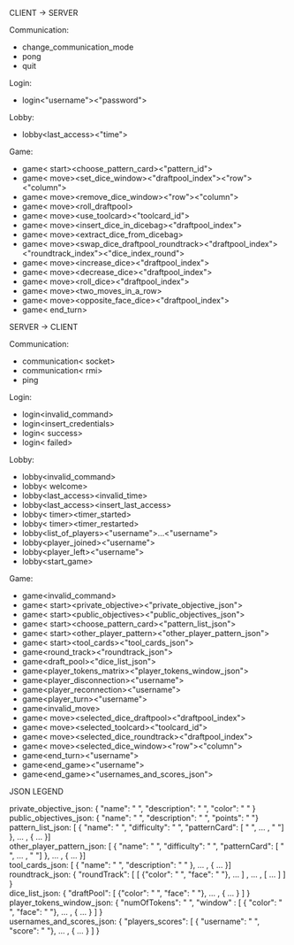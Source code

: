 CLIENT -> SERVER  
  
Communication:  
 * change_communication_mode  
 * pong  
 * quit  
  
Login:  
 * login<"username"><"password">  
  
Lobby:  
 * lobby<last_access><"time">  
  
Game:  
 * game< start><choose_pattern_card><"pattern_id">  
 * game< move><set_dice_window><"draftpool_index"><"row"><"column">  
 * game< move><remove_dice_window><"row"><"column">  
 * game< move><roll_draftpool>  
 * game< move><use_toolcard><"toolcard_id">  
 * game< move><toolcard><insert_dice_in_dicebag><"draftpool_index">  
 * game< move><toolcard><extract_dice_from_dicebag>  
 * game< move><toolcard><swap_dice_draftpool_roundtrack><"draftpool_index"><"roundtrack_index"><"dice_index_round">  
 * game< move><toolcard><increase_dice><"draftpool_index">  
 * game< move><toolcard><decrease_dice><"draftpool_index">  
 * game< move><toolcard><roll_dice><"draftpool_index">  
 * game< move><toolcard><two_moves_in_a_row>  
 * game< move><toolcard><opposite_face_dice><"draftpool_index">  
 * game< end_turn>  


SERVER -> CLIENT  
  
Communication:  
 * communication< socket>  
 * communication< rmi>  
 * ping  
  
Login:  
 * login<invalid_command>  
 * login<insert_credentials>  
 * login< success>  
 * login< failed>  
  
Lobby:
 * lobby<invalid_command>  
 * lobby< welcome>
 * lobby<last_access><invalid_time>  
 * lobby<last_access><insert_last_access>  
 * lobby< timer><timer_started>  
 * lobby< timer><timer_restarted>  
 * lobby<list_of_players><"username">…<"username">  
 * lobby<player_joined><"username">  
 * lobby<player_left><"username">  
 * lobby<start_game>  
  
Game:  
 * game<invalid_command>  
 * game< start><private_objective><"private_objective_json">  
 * game< start><public_objectives><"public_objectives_json">  
 * game< start><choose_pattern_card><"pattern_list_json">  
 * game< start><other_player_pattern><"other_player_pattern_json">  
 * game< start><tool_cards><"tool_cards_json">  
 * game<round_track><"roundtrack_json">  
 * game<draft_pool><"dice_list_json">  
 * game<player_tokens_matrix><"player_tokens_window_json">  
 * game<player_disconnection><"username">  
 * game<player_reconnection><"username">  
 * game<player_turn><"username">  
 * game<invalid_move>  
 * game< move><selected_dice_draftpool><"draftpool_index">  
 * game< move><selected_toolcard><"toolcard_id">
 * game< move><selected_dice_roundtrack><"draftpool_index">  
 * game< move><selected_dice_window><"row"><"column">  
 * game<end_turn><"username">  
 * game<end_game><winner><"username">  
 * game<end_game><scores><"usernames_and_scores_json">  


JSON LEGEND  
  
private_objective_json: { "name": " ", "description": " ", "color": " " }  
public_objectives_json: { "name": " ", "description": " ", "points": " "}  
pattern_list_json: [ { "name": " ", "difficulty": " ", "patternCard": [ " ", ... , " "] }, … , { ... }]  
other_player_pattern_json: [ { "name": " ", "difficulty": " ", "patternCard": [ " ", ... , " "] }, … , { ... }]  
tool_cards_json: [ { "name": " ", "description": " " }, … , { … }]	  
roundtrack_json: { "roundTrack": [ [ {"color": " ", "face": " "}, … ] , … , [ … ] ] }  
dice_list_json: { "draftPool": [ {"color": " ", "face": " "}, … , { … } ] }  
player_tokens_window_json: { "numOfTokens": " ",  "window" : [ { "color": " ", "face": " "}, … , { … } ] }	  
usernames_and_scores_json: { "players_scores": [ { "username": " ", "score": " "}, … , { … } ] }  
